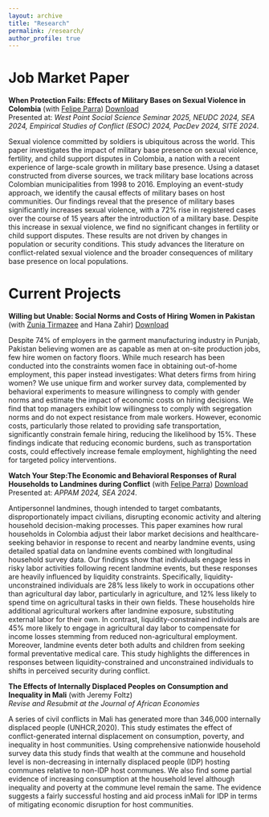 ```yaml
---
layout: archive
title: "Research"
permalink: /research/
author_profile: true
---
```



Job Market Paper 
=====

**When Protection Fails: Effects of Military Bases on Sexual Violence in Colombia** (with [Felipe Parra](https://ffparra303.github.io/)) [Download](https://sakinashibuya.github.io/files/WhenProtectionFails_SakinaShibuya.pdf) \
Presented at: _West Point Social Science Seminar 2025, NEUDC 2024, SEA 2024, Empirical Studies of Conflict (ESOC) 2024, PacDev 2024, SITE 2024_.

Sexual violence committed by soldiers is ubiquitous across the world. This paper investigates
the impact of military base presence on sexual violence, fertility, and child
support disputes in Colombia, a nation with a recent experience of large-scale growth
in military base presence. Using a dataset constructed from diverse sources, we track
military base locations across Colombian municipalities from 1998 to 2016. Employing
an event-study approach, we identify the causal effects of military bases on host communities.
Our findings reveal that the presence of military bases significantly increases
sexual violence, with a 72% rise in registered cases over the course of 15 years after
the introduction of a military base. Despite this increase in sexual violence, we find no
significant changes in fertility or child support disputes. These results are not driven
by changes in population or security conditions. This study advances the literature on
conflict-related sexual violence and the broader consequences of military base presence
on local populations.


Current Projects 
=====

**Willing but Unable: Social Norms and Costs of Hiring Women in Pakistan** (with [Zunia Tirmazee](https://sites.google.com/view/zuniasaiftirmazee) and Hana Zahir)
[Download](https://sakinashibuya.github.io/files/WillingButUnable_SakinaShibuya.pdf)

Despite 74% of employers in the garment manufacturing industry in Punjab, Pakistan believing women are as capable as men at on-site production jobs, few hire women on factory floors. While much research has been conducted into the constraints women face in obtaining out-of-home employment, this paper instead investigates: What deters firms from hiring women? We use unique firm and worker survey data, complemented by behavioral experiments to measure willingness to comply with gender norms and estimate the impact of economic costs on hiring decisions. We find that top managers exhibit low willingness to comply with segregation norms and do not expect resistance from male workers. However, economic costs, particularly those related to providing safe transportation, significantly constrain female hiring, reducing the likelihood by 15%. These findings indicate that reducing economic burdens, such as transportation costs, could effectively increase female employment, highlighting the need for targeted policy interventions.
			

**Watch Your Step:The Economic and Behavioral Responses of Rural Households to Landmines during Conflict** (with [Felipe Parra](https://ffparra303.github.io/)) [Download](https://ffparra303.github.io/papers/JMP_FelipeParra.pdf) \
Presented at: _APPAM 2024, SEA 2024_.

Antipersonnel landmines, though intended to target combatants, disproportionately impact civilians, disrupting economic activity and altering household decision-making processes. This paper examines how rural households in Colombia adjust their labor market decisions and healthcare-seeking behavior in response to recent and nearby landmine events, using detailed spatial data on landmine events combined with longitudinal household survey data. Our findings show that individuals engage less in risky labor activities following recent landmine events, but these responses are heavily influenced by liquidity constraints. Specifically, liquidity-unconstrained individuals are 28\% less likely to work in occupations other than agricultural day labor, particularly in agriculture, and 12\% less likely to spend time on agricultural tasks in their own fields. These households hire additional agricultural workers after landmine exposure, substituting external labor for their own. In contrast, liquidity-constrained individuals are 45\% more likely to engage in agricultural day labor to compensate for income losses stemming from reduced non-agricultural employment. Moreover, landmine events deter both adults and children from seeking formal preventative medical care. This study highlights the differences in responses between liquidity-constrained and unconstrained individuals to shifts in perceived security during conflict.


**The Effects of Internally Displaced Peoples on Consumption and Inequality in Mali** (with Jeremy Foltz) \
_Revise and Resubmit at the Journal of African Economies_

A series of civil conflicts in Mali has generated more than 346,000 internally displaced people (UNHCR,2020).
This study estimates the effect of conflict-generated internal displacement on consumption, poverty, and inequality
in host communities. Using comprehensive nationwide household survey data this study finds that wealth at the
commune and household level is non-decreasing in internally displaced people (IDP) hosting communes relative
to non-IDP host communes. We also find some partial evidence of increasing consumption at the household level
although inequality and poverty at the commune level remain the same. The evidence suggests a fairly successful
hosting and aid process inMali for IDP in terms of mitigating economic disruption for host communities.